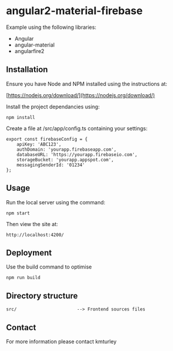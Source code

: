 # angular2-material-firebase

Example using the following libraries:
* Angular
* angular-material
* angularfire2

## Installation

Ensure you have Node and NPM installed using the instructions at:

[https://nodejs.org/download/](https://nodejs.org/download/)

Install the project dependancies using:

    npm install

Create a file at /src/app/config.ts containing your settings:

    export const firebaseConfig = {
        apiKey: 'ABC123',
        authDomain: 'yourapp.firebaseapp.com',
        databaseURL: 'https://yourapp.firebaseio.com',
        storageBucket: 'yourapp.appspot.com',
        messagingSenderId: '01234'
    };

## Usage

Run the local server using the command:

    npm start

Then view the site at:

    http://localhost:4200/


## Deployment

Use the build command to optimise

    npm run build


## Directory structure

    src/                       --> Frontend sources files


## Contact

For more information please contact kmturley